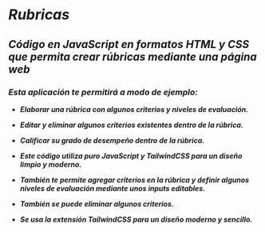 # **_Rubricas_**

## **_Código en JavaScript en formatos HTML y CSS que permita crear rúbricas mediante una página web_**

### **_Esta aplicación te permitirá a modo de ejemplo:_**

- **_Elaborar una rúbrica con algunos criterios y niveles de evaluación._**
  
- **_Editar y eliminar algunos criterios existentes dentro de la rúbrica._**

- **_Calificar su grado de desempeño dentro de la rúbrica._**
  
- **_Este código utiliza puro JavaScript y TailwindCSS para un diseño limpio y moderno._**

- **_También te permite agregar criterios en la rúbrica y definir algunos niveles de evaluación mediante unos inputs editables._**
  
- **_También se puede eliminar algunos criterios._**
  
- **_Se usa la extensión TailwindCSS para un diseño moderno y sencillo._**
